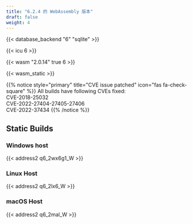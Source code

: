```yaml
---
title: "6.2.4 的 WebAssembly 版本"
draft: false
weight: 4
---
```


{{< database_backend "6" "sqlite" >}}

{{< icu 6 >}}

{{< wasm "2.0.14" true 6 >}}

{{< wasm_static >}}

{{% notice style="primary" title="CVE issue patched" icon="fas fa-check-square" %}}
All builds have following CVEs fixed:  
CVE-2018-25032  
CVE-2022-27404-27405-27406  
CVE-2022-37434
{{% /notice %}}

## Static Builds

### Windows host

{{< address2 q6_2wx6g1_W >}}

### Linux Host

{{< address2 q6_2lx6_W >}}

### macOS Host

{{< address2 q6_2mal_W >}}
